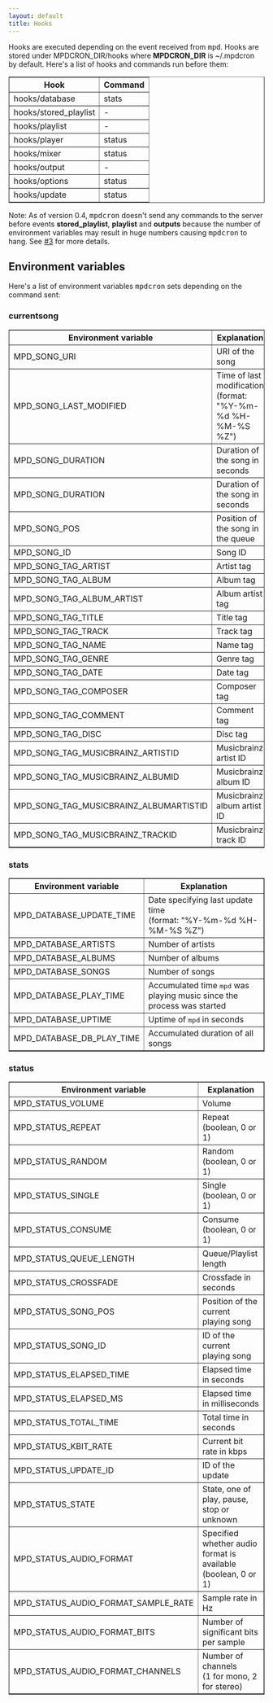 ```yaml
---
layout: default
title: Hooks
---
```


Hooks are executed depending on the event received from <tt>mpd</tt>. Hooks are
stored under MPDCRON\_DIR/hooks where **MPDCRON\_DIR** is ~/.mpdcron by default.
Here's a list of hooks and commands run before them:  
  
<table border="1">
    <tr>
        <th>Hook</th>
        <th>Command</th>
    </tr>
    <tr>
        <td>hooks/database</td>
        <td>stats</td>
    </tr>
    <tr>
        <td>hooks/stored_playlist</td>
        <td>-</td>
        <!-- _  -->
    </tr>
    <tr>
        <td>hooks/playlist</td>
        <td>-</td>
        <!-- _ -->
    </tr>
    <tr>
        <td>hooks/player</td>
        <td>status</td>
    </tr>
    <tr>
        <td>hooks/mixer</td>
        <td>status</td>
    </tr>
    <tr>
        <td>hooks/output</td>
        <td>-</td>
    </tr>
    <tr>
        <td>hooks/options</td>
        <td>status</td>
    </tr>
    <tr>
        <td>hooks/update</td>
        <td>status</td>
    </tr>
</table>
  
Note: As of version 0.4, <tt>mpdcron</tt> doesn't send any commands to the
server before events **stored\_playlist**, **playlist** and **outputs** because
the number of environment variables may result in huge numbers causing
<tt>mpdcron</tt> to hang. See
[#3](http://github.com/alip/mpdcron/issues#issue/3) for more details.

## Environment variables

Here's a list of environment variables <tt>mpdcron</tt> sets depending on the command sent:

### currentsong
<table border="1">
    <tr>
        <th>Environment variable</th>
        <th>Explanation</th>
    </tr>
    <tr>
        <td>MPD_SONG_URI</td>
        <!-- _ -->
        <td>URI of the song</td>
    </tr>
    <tr>
        <td>MPD_SONG_LAST_MODIFIED</td>
        <!-- _ -->
        <td>Time of last modification<br />(format: "%Y-%m-%d %H-%M-%S %Z")</td>
    </tr>
    <tr>
        <td>MPD_SONG_DURATION</td>
        <!-- _ -->
        <td>Duration of the song in seconds</td>
    </tr>
    <tr>
        <td>MPD_SONG_DURATION</td>
        <!-- _ -->
        <td>Duration of the song in seconds</td>
    </tr>
    <tr>
        <td>MPD_SONG_POS</td>
        <!-- _ -->
        <td>Position of the song in the queue</td>
    </tr>
    <tr>
        <td>MPD_SONG_ID</td>
        <!-- _ -->
        <td>Song ID</td>
    </tr>
    <tr>
        <td>MPD_SONG_TAG_ARTIST</td>
        <!-- _ -->
        <td>Artist tag</td>
    </tr>
    <tr>
        <td>MPD_SONG_TAG_ALBUM</td>
        <!-- _ -->
        <td>Album tag</td>
    </tr>
    <tr>
        <td>MPD_SONG_TAG_ALBUM_ARTIST</td>
        <!-- _ -->
        <td>Album artist tag</td>
    </tr>
    <tr>
        <td>MPD_SONG_TAG_TITLE</td>
        <!-- _ -->
        <td>Title tag</td>
    </tr>
    <tr>
        <td>MPD_SONG_TAG_TRACK</td>
        <!-- _ -->
        <td>Track tag</td>
    </tr>
    <tr>
        <td>MPD_SONG_TAG_NAME</td>
        <!-- _ -->
        <td>Name tag</td>
    </tr>
    <tr>
        <td>MPD_SONG_TAG_GENRE</td>
        <!-- _ -->
        <td>Genre tag</td>
    </tr>
    <tr>
        <td>MPD_SONG_TAG_DATE</td>
        <!-- _ -->
        <td>Date tag</td>
    </tr>
    <tr>
        <td>MPD_SONG_TAG_COMPOSER</td>
        <!-- _ -->
        <td>Composer tag</td>
    </tr>
    <tr>
        <td>MPD_SONG_TAG_COMMENT</td>
        <!-- _ -->
        <td>Comment tag</td>
    </tr>
    <tr>
        <td>MPD_SONG_TAG_DISC</td>
        <!-- _ -->
        <td>Disc tag</td>
    </tr>
    <tr>
        <td>MPD_SONG_TAG_MUSICBRAINZ_ARTISTID</td>
        <!-- _ -->
        <td>Musicbrainz artist ID</td>
    </tr>
    <tr>
        <td>MPD_SONG_TAG_MUSICBRAINZ_ALBUMID</td>
        <!-- _ -->
        <td>Musicbrainz album ID</td>
    </tr>
    <tr>
        <td>MPD_SONG_TAG_MUSICBRAINZ_ALBUMARTISTID</td>
        <!-- _ -->
        <td>Musicbrainz album artist ID</td>
    </tr>
    <tr>
        <td>MPD_SONG_TAG_MUSICBRAINZ_TRACKID</td>
        <!-- _ -->
        <td>Musicbrainz track ID</td>
    </tr>
</table>

### stats
<table border="1">
    <tr>
        <th>Environment variable</th>
        <th>Explanation</th>
    </tr>
    <tr>
        <td>MPD_DATABASE_UPDATE_TIME</td>
        <!-- _ -->
        <td>Date specifying last update time<br />(format: "%Y-%m-%d %H-%M-%S %Z")</td>
    </tr>
    <tr>
        <td>MPD_DATABASE_ARTISTS</td>
        <!-- _ -->
        <td>Number of artists</td>
    </tr>
    <tr>
        <td>MPD_DATABASE_ALBUMS</td>
        <!-- _ -->
        <td>Number of albums</td>
    </tr>
    <tr>
        <td>MPD_DATABASE_SONGS</td>
        <!-- _ -->
        <td>Number of songs</td>
    </tr>
    <tr>
        <td>MPD_DATABASE_PLAY_TIME</td>
        <!-- _ -->
        <td>Accumulated time <tt>mpd</tt> was playing music since the process was started</td>
    </tr>
    <tr>
        <td>MPD_DATABASE_UPTIME</td>
        <!-- _ -->
        <td>Uptime of <tt>mpd</tt> in seconds</td>
    </tr>
    <tr>
        <td>MPD_DATABASE_DB_PLAY_TIME</td>
        <!-- _ -->
        <td>Accumulated duration of all songs</td>
    </tr>
</table>

### status
<table border="1">
    <tr>
        <th>Environment variable</th>
        <th>Explanation</th>
    </tr>
    <tr>
        <td>MPD_STATUS_VOLUME</td>
        <!-- _ -->
        <td>Volume</td>
    </tr>
    <tr>
        <td>MPD_STATUS_REPEAT</td>
        <!-- _ -->
        <td>Repeat<br />(boolean, 0 or 1)</td>
    </tr>
    <tr>
        <td>MPD_STATUS_RANDOM</td>
        <!-- _ -->
        <td>Random<br />(boolean, 0 or 1)</td>
    </tr>
    <tr>
        <td>MPD_STATUS_SINGLE</td>
        <!-- _ -->
        <td>Single<br />(boolean, 0 or 1)</td>
    </tr>
    <tr>
        <td>MPD_STATUS_CONSUME</td>
        <!-- _ -->
        <td>Consume<br />(boolean, 0 or 1)</td>
    </tr>
    <tr>
        <td>MPD_STATUS_QUEUE_LENGTH</td>
        <!-- _ -->
        <td>Queue/Playlist length</td>
    </tr>
    <tr>
        <td>MPD_STATUS_CROSSFADE</td>
        <!-- _ -->
        <td>Crossfade in seconds</td>
    </tr>
    <tr>
        <td>MPD_STATUS_SONG_POS</td>
        <!-- _ -->
        <td>Position of the current playing song</td>
    </tr>
    <tr>
        <td>MPD_STATUS_SONG_ID</td>
        <!-- _ -->
        <td>ID of the current playing song</td>
    </tr>
    <tr>
        <td>MPD_STATUS_ELAPSED_TIME</td>
        <!-- _ -->
        <td>Elapsed time in seconds</td>
    </tr>
    <tr>
        <td>MPD_STATUS_ELAPSED_MS</td>
        <!-- _ -->
        <td>Elapsed time in milliseconds</td>
    </tr>
    <tr>
        <td>MPD_STATUS_TOTAL_TIME</td>
        <!-- _ -->
        <td>Total time in seconds</td>
    </tr>
    <tr>
        <td>MPD_STATUS_KBIT_RATE</td>
        <!-- _ -->
        <td>Current bit rate in kbps</td>
    </tr>
    <tr>
        <td>MPD_STATUS_UPDATE_ID</td>
        <!-- _ -->
        <td>ID of the update</td>
    </tr>
    <tr>
        <td>MPD_STATUS_STATE</td>
        <!-- _ -->
        <td>State, one of play, pause, stop or unknown</td>
    </tr>
    <tr>
        <td>MPD_STATUS_AUDIO_FORMAT</td>
        <!-- _ -->
        <td>Specified whether audio format is available<br />(boolean, 0 or 1)</td>
    </tr>
    <tr>
        <td>MPD_STATUS_AUDIO_FORMAT_SAMPLE_RATE</td>
        <!-- _ -->
        <td>Sample rate in Hz</td>
    </tr>
    <tr>
        <td>MPD_STATUS_AUDIO_FORMAT_BITS</td>
        <!-- _ -->
        <td>Number of significant bits per sample</td>
    </tr>
    <tr>
        <td>MPD_STATUS_AUDIO_FORMAT_CHANNELS</td>
        <!-- _ -->
        <td>Number of channels<br />(1 for mono, 2 for stereo)</td>
    </tr>
</table>

<!-- vim: set tw=80 ft=mkd spell spelllang=en sw=4 sts=4 et : -->
